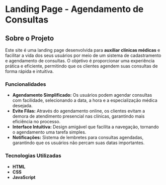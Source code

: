 # Landing Page - Agendamento de Consultas

## Sobre o Projeto

Este site é uma landing page desenvolvida para **auxiliar clínicas médicas** e facilitar a vida dos seus usuários por meio de um sistema de cadastramento e agendamento de consultas. O objetivo é proporcionar uma experiência prática e eficiente, permitindo que os clientes agendem suas consultas de forma rápida e intuitiva.

### Funcionalidades

- **Agendamento Simplificado:** Os usuários podem agendar consultas com facilidade, selecionando a data, a hora e a especialização médica desejada.
- **Evite Filas:** Através do agendamento online, os clientes evitam a demora de atendimento presencial nas clínicas, garantindo mais eficiência no processo.
- **Interface Intuitiva:** Design amigável que facilita a navegação, tornando o agendamento uma tarefa simples.
- **Notificações:** Sistema de lembretes para consultas agendadas, garantindo que os usuários não percam suas datas importantes.

### Tecnologias Utilizadas

- **HTML**
- **CSS**
- **JavaScript**



